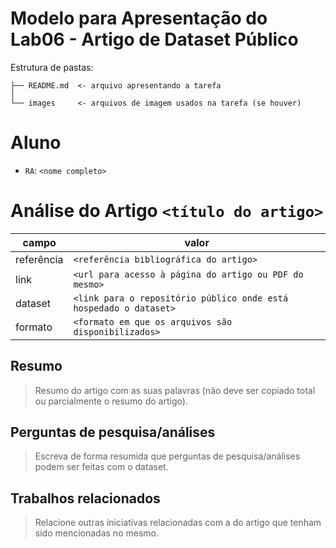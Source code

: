# Modelo para Apresentação do Lab06 - Artigo de Dataset Público

Estrutura de pastas:

~~~
├── README.md  <- arquivo apresentando a tarefa
│
└── images     <- arquivos de imagem usados na tarefa (se houver)
~~~

# Aluno
* `RA`: `<nome completo>`

# Análise do Artigo `<título do artigo>`

| campo | valor |
|------------|----------------------------------------|
| referência | `<referência bibliográfica do artigo>` |
| link       | `<url para acesso à página do artigo ou PDF do mesmo>` |
| dataset | `<link para o repositório público onde está hospedado o dataset>` |
| formato | `<formato em que os arquivos são disponibilizados>` |

## Resumo

> Resumo do artigo com as suas palavras (não deve ser copiado total ou parcialmente o resumo do artigo).

## Perguntas de pesquisa/análises

> Escreva de forma resumida que perguntas de pesquisa/análises podem ser feitas com o dataset.

## Trabalhos relacionados

> Relacione outras iniciativas relacionadas com a do artigo que tenham sido mencionadas no mesmo.
